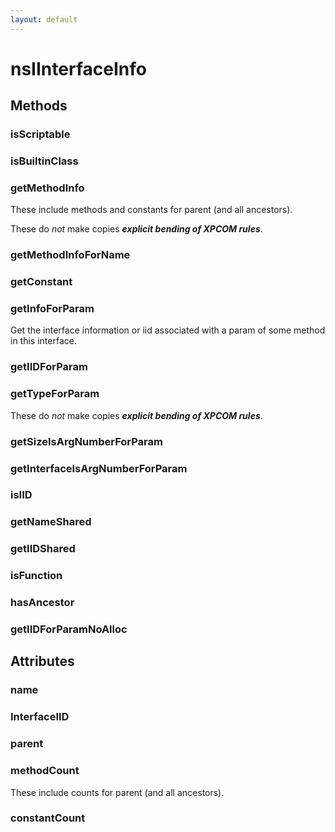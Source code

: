 ```yaml
---
layout: default
---
```


# nsIInterfaceInfo #

## Methods ##

### isScriptable ###

### isBuiltinClass ###

### getMethodInfo ###

These include methods and constants for parent (and all ancestors).

These do *not* make copies ***explicit bending of XPCOM rules***.


### getMethodInfoForName ###

### getConstant ###

### getInfoForParam ###

Get the interface information or iid associated with a param of some
method in this interface.


### getIIDForParam ###

### getTypeForParam ###

These do *not* make copies ***explicit bending of XPCOM rules***.


### getSizeIsArgNumberForParam ###

### getInterfaceIsArgNumberForParam ###

### isIID ###

### getNameShared ###

### getIIDShared ###

### isFunction ###

### hasAncestor ###

### getIIDForParamNoAlloc ###

## Attributes ##

### name ###

### InterfaceIID ###

### parent ###

### methodCount ###

These include counts for parent (and all ancestors).


### constantCount ###
